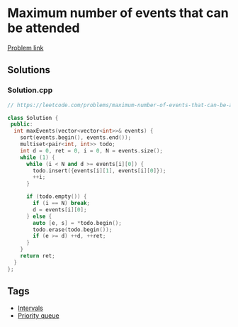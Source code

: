 # Maximum number of events that can be attended

[Problem link](https://leetcode.com/problems/maximum-number-of-events-that-can-be-attended)

## Solutions


### Solution.cpp
```cpp
// https://leetcode.com/problems/maximum-number-of-events-that-can-be-attended

class Solution {
 public:
  int maxEvents(vector<vector<int>>& events) {
    sort(events.begin(), events.end());
    multiset<pair<int, int>> todo;
    int d = 0, ret = 0, i = 0, N = events.size();
    while (1) {
      while (i < N and d >= events[i][0]) {
        todo.insert({events[i][1], events[i][0]});
        ++i;
      }

      if (todo.empty()) {
        if (i == N) break;
        d = events[i][0];
      } else {
        auto [e, s] = *todo.begin();
        todo.erase(todo.begin());
        if (e >= d) ++d, ++ret;
      }
    }
    return ret;
  }
};
```
## Tags

* [Intervals](/README.md#Intervals)
* [Priority queue](/README.md#Priority_queue)
